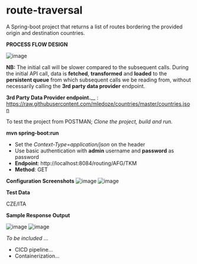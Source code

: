 # route-traversal
A Spring-boot project that returns a list of routes bordering the provided origin and destination countries.

**PROCESS FLOW DESIGN**

![image](https://user-images.githubusercontent.com/15633518/135681344-2ce5a8a6-227a-430f-8fba-cd76a50b528c.png)


**NB:** The initial call will be slower compared to the subsequent calls. During the initial API call, data is **fetched**, **transformed** and **loaded** to the **persistent queue** from which subsequent calls we be reading from, without necessarily calling the **3rd party data provider** endpoint.

**3rd Party Data Provider endpoint.**__ : ​https://raw.githubusercontent.com/mledoze/countries/master/countries.json

To test the project from POSTMAN;
_Clone the project, build and run._

**mvn spring-boot:run**

- Set the _Context-Type_=_application/json_ on the header
- Use basic authentication with **admin** username and **password** as password
- **Endpoint**: http://localhost:8084/routing/AFG/TKM
- **Method**: GET


**Configuration Screenshots**
![image](https://user-images.githubusercontent.com/15633518/135663025-eb653625-da18-4e78-957e-30d80db0b34d.png)
![image](https://user-images.githubusercontent.com/15633518/135663328-a3e81945-c009-465d-874c-81bb695d4ed8.png)

**Test Data**

CZE/ITA

**Sample Response Output**

![image](https://user-images.githubusercontent.com/15633518/135663397-85d2fa9c-5f40-49dc-bf5c-24fa7e34b16d.png)
![image](https://user-images.githubusercontent.com/15633518/135663521-0daa6c42-0ed7-4ca2-9ba8-299286eb30ba.png)

_To be included ..._
- CICD pipeline...
- Containerization...
